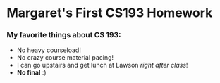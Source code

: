 # Margaret's First CS193 Homework

### My favorite things about CS 193:

- No heavy courseload!
- No crazy course material pacing!
- I can go upstairs and get lunch at Lawson _right after class_!
- **No final** :)

